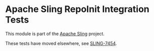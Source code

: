 # Apache Sling RepoInit Integration Tests

This module is part of the [Apache Sling](https://sling.apache.org) project.

These tests have moved elsewhere,
see [SLING-7454](https://issues.apache.org/jira/browse/SLING-7454).
